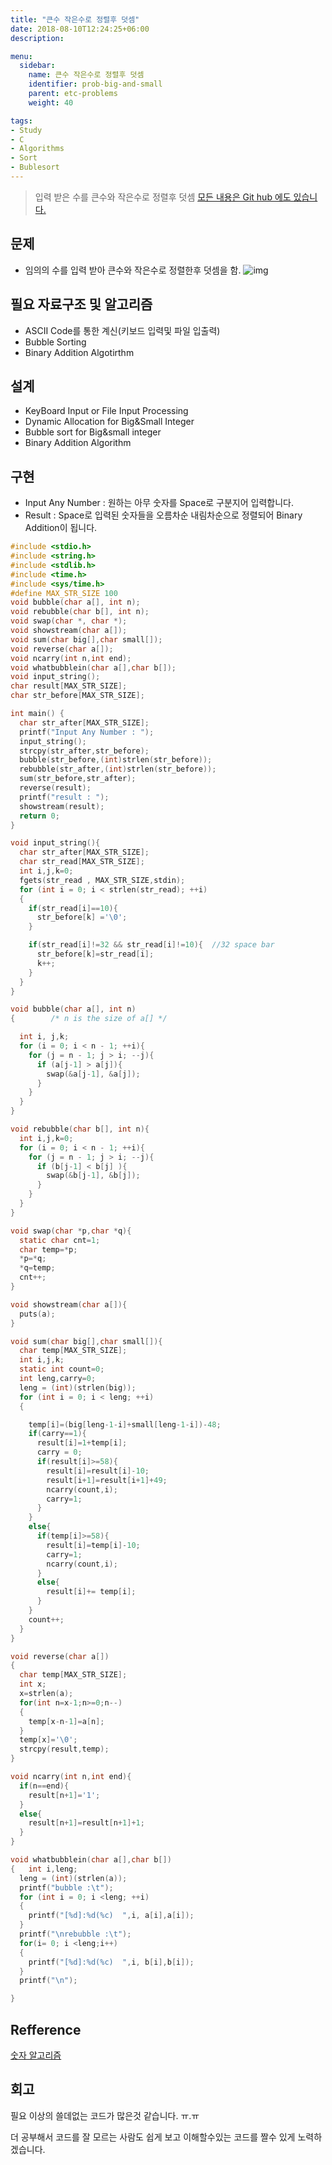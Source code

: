 ```yaml
---
title: "큰수 작은수로 정렬후 덧셈"
date: 2018-08-10T12:24:25+06:00
description:

menu:
  sidebar:
    name: 큰수 작은수로 정렬후 덧셈
    identifier: prob-big-and-small
    parent: etc-problems
    weight: 40

tags:
- Study
- C
- Algorithms
- Sort
- Bublesort
---
```


>   입력 받은 수를 큰수와 작은수로 정렬후 덧셈
  [모든 내용은 Git hub 에도 있습니다.](https://github.com/ehdwn1991/Codex/tree/master/BigandSmallAdditionbySorting)


## 문제

- 임의의 수를 입력 받아 큰수와 작은수로 정렬한후 덧셈을 함.
![img](./images/99EEBF3359FC027D32.png)

## 필요 자료구조 및 알고리즘

- ASCII Code를 통한 계신(키보드 입력및 파일 입출력)
- Bubble Sorting
- Binary Addition Algotirthm


## 설계

- KeyBoard Input or File Input Processing
- Dynamic Allocation for Big&Small Integer
- Bubble sort for Big&small integer
- Binary Addition Algorithm


## 구현

- Input Any Number : 원하는 아무 숫자를  Space로 구분지어 입력합니다.
- Result : Space로 입력된 숫자들을 오름차순 내림차순으로 정렬되어 Binary Addition이 됩니다.

```c
#include <stdio.h>
#include <string.h>
#include <stdlib.h>
#include <time.h>
#include <sys/time.h>
#define MAX_STR_SIZE 100
void bubble(char a[], int n);
void rebubble(char b[], int n);
void swap(char *, char *);
void showstream(char a[]);
void sum(char big[],char small[]);
void reverse(char a[]);
void ncarry(int n,int end);
void whatbubblein(char a[],char b[]);
void input_string();
char result[MAX_STR_SIZE];
char str_before[MAX_STR_SIZE];

int main() {
  char str_after[MAX_STR_SIZE];
  printf("Input Any Number : ");
  input_string();
  strcpy(str_after,str_before);
  bubble(str_before,(int)strlen(str_before));
  rebubble(str_after,(int)strlen(str_before));
  sum(str_before,str_after);
  reverse(result);
  printf("result : ");
  showstream(result);
  return 0;
}

void input_string(){
  char str_after[MAX_STR_SIZE];
  char str_read[MAX_STR_SIZE];
  int i,j,k=0;
  fgets(str_read , MAX_STR_SIZE,stdin);
  for (int i = 0; i < strlen(str_read); ++i)
  {
    if(str_read[i]==10){
      str_before[k] ='\0';
    }

    if(str_read[i]!=32 && str_read[i]!=10){  //32 space bar
      str_before[k]=str_read[i];
      k++;
    }
  }
}

void bubble(char a[], int n)		
{        /* n is the size of a[] */

  int i, j,k;
  for (i = 0; i < n - 1; ++i){
    for (j = n - 1; j > i; --j){
      if (a[j-1] > a[j]){
        swap(&a[j-1], &a[j]);
      }
    }
  }
}

void rebubble(char b[], int n){
  int i,j,k=0;
  for (i = 0; i < n - 1; ++i){
    for (j = n - 1; j > i; --j){
      if (b[j-1] < b[j] ){
        swap(&b[j-1], &b[j]);
      }
    }
  }
}

void swap(char *p,char *q){
  static char cnt=1;
  char temp=*p;
  *p=*q;
  *q=temp;
  cnt++;
}

void showstream(char a[]){
  puts(a);
}

void sum(char big[],char small[]){
  char temp[MAX_STR_SIZE];
  int i,j,k;
  static int count=0;
  int leng,carry=0;
  leng = (int)(strlen(big));
  for (int i = 0; i < leng; ++i)
  {

    temp[i]=(big[leng-1-i]+small[leng-1-i])-48;
    if(carry==1){
      result[i]=1+temp[i];
      carry = 0;
      if(result[i]>=58){
        result[i]=result[i]-10;
        result[i+1]=result[i+1]+49;
        ncarry(count,i);
        carry=1;
      }
    }
    else{
      if(temp[i]>=58){
        result[i]=temp[i]-10;
        carry=1;
        ncarry(count,i);
      }
      else{
        result[i]+= temp[i];
      }
    }
    count++;
  }
}

void reverse(char a[])
{
  char temp[MAX_STR_SIZE];
  int x;
  x=strlen(a);
  for(int n=x-1;n>=0;n--)
  {
    temp[x-n-1]=a[n];
  }
  temp[x]='\0'; 
  strcpy(result,temp);
}

void ncarry(int n,int end){
  if(n==end){
    result[n+1]='1';
  }
  else{
    result[n+1]=result[n+1]+1;
  }
}

void whatbubblein(char a[],char b[])
{	int i,leng;
  leng = (int)(strlen(a));
  printf("bubble :\t");
  for (int i = 0; i <leng; ++i)
  {	
    printf("[%d]:%d(%c)  ",i, a[i],a[i]);
  } 
  printf("\nrebubble :\t");
  for(i= 0; i <leng;i++)
  {
    printf("[%d]:%d(%c)  ",i, b[i],b[i]);
  }
  printf("\n");

}

```
## Refference

[숫자 알고리즘](https://people.eecs.berkeley.edu/~vazirani/algorithms/chap1.pdf)
## 회고

필요 이상의 쓸데없는 코드가 많은것 같습니다. ㅠ.ㅠ

더 공부해서 코드를 잘 모르는 사람도 쉽게 보고 이해할수있는 코드를 짤수 있게 노력하겠습니다.